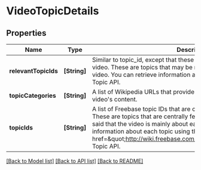 # VideoTopicDetails

## Properties
Name | Type | Description | Notes
------------ | ------------- | ------------- | -------------
**relevantTopicIds** | **[String]** | Similar to topic_id, except that these topics are merely relevant to the video. These are topics that may be mentioned in, or appear in the video. You can retrieve information about each topic using Freebase Topic API. | [optional] 
**topicCategories** | **[String]** | A list of Wikipedia URLs that provide a high-level description of the video&#39;s content. | [optional] 
**topicIds** | **[String]** | A list of Freebase topic IDs that are centrally associated with the video. These are topics that are centrally featured in the video, and it can be said that the video is mainly about each of these. You can retrieve information about each topic using the &lt; a href&#x3D;\&quot;http://wiki.freebase.com/wiki/Topic_API\&quot;&gt;Freebase Topic API. | [optional] 

[[Back to Model list]](../README.md#documentation-for-models) [[Back to API list]](../README.md#documentation-for-api-endpoints) [[Back to README]](../README.md)


